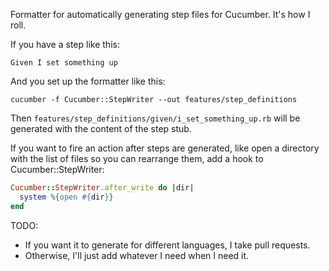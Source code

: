 Formatter for automatically generating step files for Cucumber. It's how I roll.

If you have a step like this:

``` gherkin
Given I set something up
```

And you set up the formatter like this:

```
cucumber -f Cucumber::StepWriter --out features/step_definitions
```

Then `features/step_definitions/given/i_set_something_up.rb` will be generated with
the content of the step stub.

If you want to fire an action after steps are generated, like open a directory with
the list of files so you can rearrange them, add a hook to Cucumber::StepWriter:

``` ruby
Cucumber::StepWriter.after_write do |dir|
  system %{open #{dir}}
end
```

TODO:

* If you want it to generate for different languages, I take pull requests.
* Otherwise, I'll just add whatever I need when I need it.

